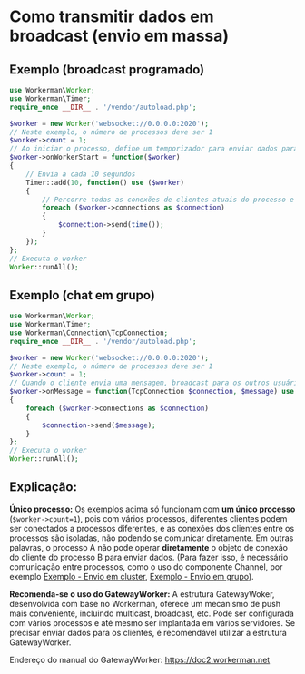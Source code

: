 # Como transmitir dados em broadcast (envio em massa)

## Exemplo (broadcast programado)

```php
use Workerman\Worker;
use Workerman\Timer;
require_once __DIR__ . '/vendor/autoload.php';

$worker = new Worker('websocket://0.0.0.0:2020');
// Neste exemplo, o número de processos deve ser 1
$worker->count = 1;
// Ao iniciar o processo, define um temporizador para enviar dados para todas as conexões dos clientes periodicamente
$worker->onWorkerStart = function($worker)
{
    // Envia a cada 10 segundos
    Timer::add(10, function() use ($worker)
    {
        // Percorre todas as conexões de clientes atuais do processo e envia a hora atual do servidor
        foreach ($worker->connections as $connection)
        {
            $connection->send(time());
        }
    });
};
// Executa o worker
Worker::runAll();
```

## Exemplo (chat em grupo)

```php
use Workerman\Worker;
use Workerman\Timer;
use Workerman\Connection\TcpConnection;
require_once __DIR__ . '/vendor/autoload.php';

$worker = new Worker('websocket://0.0.0.0:2020');
// Neste exemplo, o número de processos deve ser 1
$worker->count = 1;
// Quando o cliente envia uma mensagem, broadcast para os outros usuários
$worker->onMessage = function(TcpConnection $connection, $message) use ($worker)
{
    foreach ($worker->connections as $connection)
    {
        $connection->send($message);
    }
};
// Executa o worker
Worker::runAll();
```

## Explicação:
**Único processo:**
Os exemplos acima só funcionam com **um único processo** (```$worker->count=1```), pois com vários processos, diferentes clientes podem ser conectados a processos diferentes, e as conexões dos clientes entre os processos são isoladas, não podendo se comunicar diretamente. Em outras palavras, o processo A não pode operar **diretamente** o objeto de conexão do cliente do processo B para enviar dados. (Para fazer isso, é necessário comunicação entre processos, como o uso do componente Channel, por exemplo [Exemplo - Envio em cluster](../components/channel-examples.md), [Exemplo - Envio em grupo](../components/channel-examples2.md)).

**Recomenda-se o uso do GatewayWorker:**
A estrutura GatewayWoker, desenvolvida com base no Workerman, oferece um mecanismo de push mais conveniente, incluindo multicast, broadcast, etc. Pode ser configurada com vários processos e até mesmo ser implantada em vários servidores. Se precisar enviar dados para os clientes, é recomendável utilizar a estrutura GatewayWorker.

Endereço do manual do GatewayWorker: https://doc2.workerman.net
